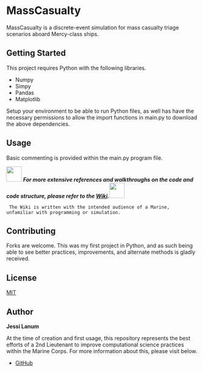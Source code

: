 # MassCasualty

MassCasualty is a discrete-event simulation for mass casualty triage scenarios aboard Mercy-class ships. 

## Getting Started

This project requires Python with the following libraries.
* Numpy
* Simpy
* Pandas
* Matplotlib

Setup your environment to be able to run Python files, as well has have the necessary permissions to allow the import functions in main.py to download the above dependencies.

## Usage

Basic commenting is provided within the main.py program file. 

<img src="https://upload.wikimedia.org/wikipedia/commons/thumb/9/9f/Emblem_of_the_United_States_Marine_Corps.svg/768px-Emblem_of_the_United_States_Marine_Corps.svg.png" width="40" height="40"> ***For more extensive references and walkthroughs on the code and code structure, please refer to the [Wiki](https://github.com/itsalljokay/MassCasualty/wiki).***<img src="https://upload.wikimedia.org/wikipedia/commons/thumb/9/9f/Emblem_of_the_United_States_Marine_Corps.svg/768px-Emblem_of_the_United_States_Marine_Corps.svg.png" width="40" height="40">

     The Wiki is written with the intended audience of a Marine, unfamiliar with programming or simulation.

## Contributing

Forks are welcome. This was my first project in Python, and as such being able to see better practices, improvements, and alternate methods is gladly received.


## License

[MIT](https://choosealicense.com/licenses/mit/)

## Author
**Jessi Lanum**

At the time of creation and first usage, this repository represents the best efforts of a 2nd Lieutenant to improve computational science practices within the Marine Corps. For more information about this, please visit below.

- [GitHub](https://github.com/itsalljokay)
 
